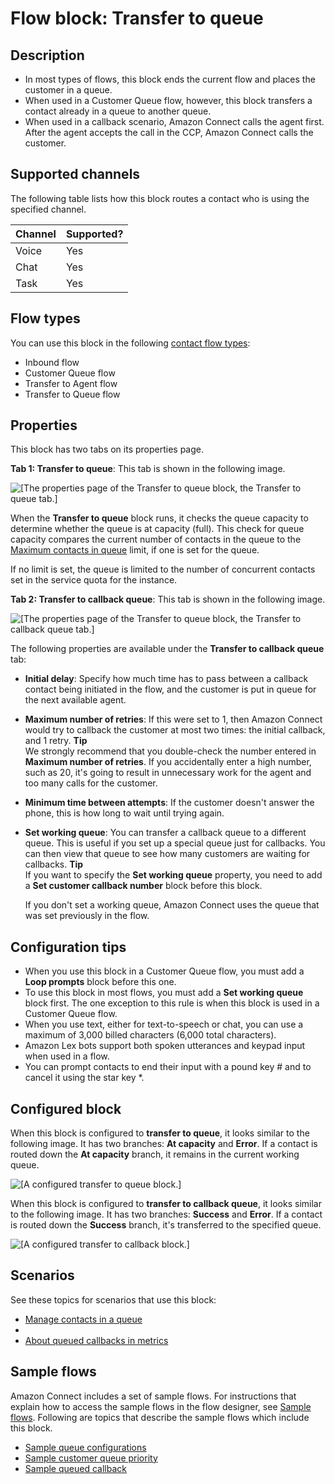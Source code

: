 # Flow block: Transfer to queue<a name="transfer-to-queue"></a>

## Description<a name="transfer-to-queue-description"></a>
+ In most types of flows, this block ends the current flow and places the customer in a queue\. 
+ When used in a Customer Queue flow, however, this block transfers a contact already in a queue to another queue\. 
+ When used in a callback scenario, Amazon Connect calls the agent first\. After the agent accepts the call in the CCP, Amazon Connect calls the customer\.

## Supported channels<a name="transfer-to-queue-channels"></a>

The following table lists how this block routes a contact who is using the specified channel\. 


| Channel | Supported? | 
| --- | --- | 
| Voice | Yes | 
| Chat | Yes | 
| Task | Yes | 

## Flow types<a name="transfer-to-queue-types"></a>

You can use this block in the following [contact flow types](create-contact-flow.md#contact-flow-types):
+ Inbound flow
+ Customer Queue flow
+ Transfer to Agent flow
+ Transfer to Queue flow

## Properties<a name="transfer-to-queue-properties"></a>

This block has two tabs on its properties page\. 

**Tab 1: Transfer to queue**: This tab is shown in the following image\.

![\[The properties page of the Transfer to queue block, the Transfer to queue tab.\]](http://docs.aws.amazon.com/connect/latest/adminguide/images/transfer-to-queue-properties.png)

When the **Transfer to queue** block runs, it checks the queue capacity to determine whether the queue is at capacity \(full\)\. This check for queue capacity compares the current number of contacts in the queue to the [Maximum contacts in queue](set-maximum-queue-limit.md) limit, if one is set for the queue\. 

If no limit is set, the queue is limited to the number of concurrent contacts set in the service quota for the instance\.

**Tab 2: Transfer to callback queue**: This tab is shown in the following image\.

![\[The properties page of the Transfer to queue block, the Transfer to callback queue tab.\]](http://docs.aws.amazon.com/connect/latest/adminguide/images/transfer-to-queue-properties1.png)

The following properties are available under the **Transfer to callback queue** tab:
+ **Initial delay**: Specify how much time has to pass between a callback contact being initiated in the flow, and the customer is put in queue for the next available agent\. 
+ **Maximum number of retries**: If this were set to 1, then Amazon Connect would try to callback the customer at most two times: the initial callback, and 1 retry\.
**Tip**  
We strongly recommend that you double\-check the number entered in **Maximum number of retries**\. If you accidentally enter a high number, such as 20, it's going to result in unnecessary work for the agent and too many calls for the customer\.
+ **Minimum time between attempts**: If the customer doesn't answer the phone, this is how long to wait until trying again\.
+ **Set working queue**: You can transfer a callback queue to a different queue\. This is useful if you set up a special queue just for callbacks\. You can then view that queue to see how many customers are waiting for callbacks\.
**Tip**  
If you want to specify the **Set working queue** property, you need to add a **Set customer callback number** block before this block\.

  If you don't set a working queue, Amazon Connect uses the queue that was set previously in the flow\.

## Configuration tips<a name="transfer-to-queue-tips"></a>
+ When you use this block in a Customer Queue flow, you must add a **Loop prompts** block before this one\.
+ To use this block in most flows, you must add a **Set working queue** block first\. The one exception to this rule is when this block is used in a Customer Queue flow\. 
+ When you use text, either for text\-to\-speech or chat, you can use a maximum of 3,000 billed characters \(6,000 total characters\)\.
+ Amazon Lex bots support both spoken utterances and keypad input when used in a flow\.
+ You can prompt contacts to end their input with a pound key \# and to cancel it using the star key \*\. 

## Configured block<a name="transfer-to-queue-configured"></a>

 When this block is configured to **transfer to queue**, it looks similar to the following image\. It has two branches: **At capacity** and **Error**\. If a contact is routed down the **At capacity** branch, it remains in the current working queue\.

![\[A configured transfer to queue block.\]](http://docs.aws.amazon.com/connect/latest/adminguide/images/transfer-to-queue-configured.png)

When this block is configured to **transfer to callback queue**, it looks similar to the following image\. It has two branches: **Success** and **Error**\. If a contact is routed down the **Success** branch, it's transferred to the specified queue\.

![\[A configured transfer to callback block.\]](http://docs.aws.amazon.com/connect/latest/adminguide/images/transfer-to-queue-configured1.png)

## Scenarios<a name="transfer-to-queue-scenarios"></a>

See these topics for scenarios that use this block:
+ [Manage contacts in a queue](queue-to-queue-transfer.md)
+ [](setup-queued-cb.md)
+ [About queued callbacks in metrics](about-queued-callbacks.md)

## Sample flows<a name="transfer-to-queue-samples"></a>

Amazon Connect includes a set of sample flows\. For instructions that explain how to access the sample flows in the flow designer, see [Sample flows](contact-flow-samples.md)\. Following are topics that describe the sample flows which include this block\.
+ [Sample queue configurations](sample-queue-configurations.md)
+ [Sample customer queue priority](sample-customer-queue-priority.md)
+ [Sample queued callback](sample-queued-callback.md)